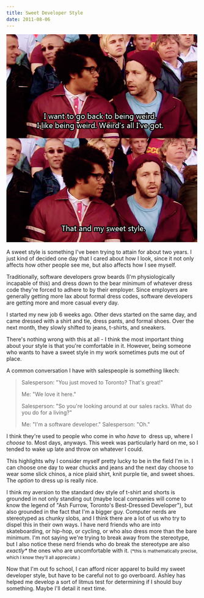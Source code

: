 ```yaml
---
title: Sweet Developer Style
date: 2011-08-06
---
```



![](94012CB4AF9341E18B9333A8FD85DFA3.png)

A sweet style is something I've been trying to attain for about two years. I just kind of decided one day that I cared about how I look, since it not only affects how other people see me, but also affects how I see myself.

Traditionally, software developers grow beards (I'm physiologically incapable of this) and dress down to the bear minimum of whatever dress code they're forced to adhere to by their employer. Since employers are generally getting more lax about formal dress codes, software developers are getting more and more casual every day.

I started my new job 6 weeks ago. Other devs started on the same day, and came dressed with a shirt and tie, dress pants, and formal shoes. Over the next month, they slowly shifted to jeans, t-shirts, and sneakers.

There's nothing wrong with this at all - I think the most important thing about your style is that you're comfortable in it. However, being someone who wants to have a sweet style in my work sometimes puts me out of place.

A common conversation I have with salespeople is something likech:

> Salesperson: "You just moved to Toronto? That's great!" 
> 
> Me: "We love it here." 
>
> Salesperson: "So you're looking around at our sales racks. What do you do for a living?" 
> 
> Me: "I'm a software developer." 
> Salesperson: "Oh."

I think they're used to people who come in who _have_ to &nbsp;dress up, where I _choose_ to. Most days, anyways. This week was particularly hard on me, so I tended to wake up late and throw on whatever I could.

This highlights why I consider myself pretty lucky to be in the field I'm in. I can choose one day to wear chucks and jeans and the next day choose to wear some slick chinos, a nice plaid shirt, knit purple tie, and sweet shoes. The _option_ to dress up is really nice.

I think my aversion to the standard dev style of t-shirt and shorts is grounded in not only standing out (maybe local companies will come to know the legend of "Ash Furrow, Toronto's Best-Dressed Developer"), but also grounded in the fact that I'm a bigger guy. Computer nerds are stereotyped as chunky slobs, and I think there are a lot of us who try to dispel this in their own ways. I have nerd friends who are into skateboarding, or hip-hop, or cycling, or who also dress more than the bare minimum. I'm not saying we're trying to break away from the stereotype, but I also notice these nerd friends who do break the stereotype are also _exactly\*_ the ones who are uncomfortable with it. <small>(*this is mathematically precise, which I know they'll all appreciate.)</small>

Now that I'm out fo school, I can afford nicer apparel to build my sweet developer style, but have to be careful not to go overboard. Ashley has helped me develop a sort of litmus test for determining if I should buy something. Maybe I'll detail it next time.


  